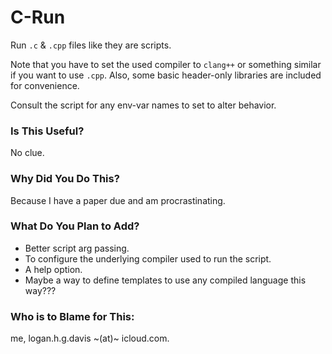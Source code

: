 # C-Run

Run `.c` & `.cpp` files like they are scripts.

Note that you have to set the used compiler to `clang++` or something similar if you want to use `.cpp`.
Also, some basic header-only libraries are included for convenience.
 
Consult the script for any env-var names to set to alter behavior.

### Is This Useful?

No clue.

### Why Did You Do This?

Because I have a paper due and am procrastinating.

### What Do You Plan to Add?

- Better script arg passing.
- To configure the underlying compiler used to run the script.
- A help option.
- Maybe a way to define templates to use any compiled language this way???

### Who is to Blame for This:

me, logan.h.g.davis ~(at)~ icloud.com.
